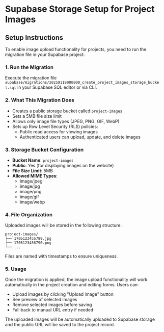# Supabase Storage Setup for Project Images

## Setup Instructions

To enable image upload functionality for projects, you need to run the migration file in your Supabase project:

### 1. Run the Migration

Execute the migration file `supabase/migrations/20250119000000_create_project_images_storage_bucket.sql` in your Supabase SQL editor or via CLI.

### 2. What This Migration Does

- Creates a public storage bucket called `project-images`
- Sets a 5MB file size limit
- Allows only image file types (JPEG, PNG, GIF, WebP)
- Sets up Row Level Security (RLS) policies:
  - Public read access for viewing images
  - Authenticated users can upload, update, and delete images

### 3. Storage Bucket Configuration

- **Bucket Name**: `project-images`
- **Public**: Yes (for displaying images on the website)
- **File Size Limit**: 5MB
- **Allowed MIME Types**: 
  - image/jpeg
  - image/jpg
  - image/png
  - image/gif
  - image/webp

### 4. File Organization

Uploaded images will be stored in the following structure:
```
project-images/
├── 1705123456789.jpg
├── 1705123456790.png
└── ...
```

Files are named with timestamps to ensure uniqueness.

### 5. Usage

Once the migration is applied, the image upload functionality will work automatically in the project creation and editing forms. Users can:

- Upload images by clicking "Upload Image" button
- See preview of selected images
- Remove selected images before saving
- Fall back to manual URL entry if needed

The uploaded images will be automatically uploaded to Supabase storage and the public URL will be saved to the project record.
